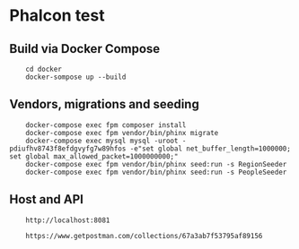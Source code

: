 # Phalcon test #

## Build via Docker Compose ##

        cd docker
        docker-sompose up --build
        
## Vendors, migrations and seeding ##
        
        docker-compose exec fpm composer install
        docker-compose exec fpm vendor/bin/phinx migrate
        docker-compose exec mysql mysql -uroot -pdiufhv8743f8efdgvyfg7w89hfos -e"set global net_buffer_length=1000000; set global max_allowed_packet=1000000000;"
        docker-compose exec fpm vendor/bin/phinx seed:run -s RegionSeeder
        docker-compose exec fpm vendor/bin/phinx seed:run -s PeopleSeeder

## Host and API ##
        
        http://localhost:8081
        
        https://www.getpostman.com/collections/67a3ab7f53795af89156

